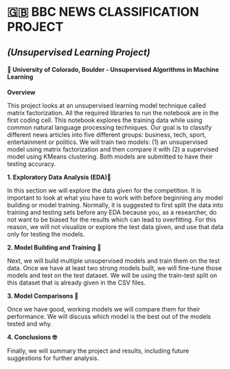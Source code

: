 # 🇬🇧 BBC NEWS CLASSIFICATION PROJECT 
## *(Unsupervised Learning Project)*
#### 🏫 University of Colorado, Boulder - Unsupervised Algorithms in Machine Learning 



**Overview**

This project looks at an unsupervised learning model technique called matrix factorization. All the required libraries to run the notebook are in the first coding cell. This notebook explores the training data while using common natural language processing techniques. Our goal is to classify different news articles into five different groups: business, tech, sport, entertainment or politics. We will train two models: (1) an unsupervised model using matrix factorization and then compare it with (2) a supervised model using KMeans clustering. Both models are submitted to have their testing accuracy. 


**1. Exploratory Data Analysis (EDA)🥸** 

In this section we will explore the data given for the competition. It is important to look at what you have to work with before beginning any model building or model training. Normally, it is suggested to first split the data into training and testing sets before any EDA because you, as a researcher, do not want to be biased for the results which can lead to overfitting. For this reason, we will not visualize or explore the test data given, and use that data only for testing the models. 

**2. Model Building and Training 🦾**

Next, we will build multiple unsupervised models and train them on the test data. Once we have at least two strong models built, we will fine-tune those models and test on the test dataset. We will be using the train-test split on this dataset that is already given in the CSV files.

**3. Model Comparisons 🧐**

Once we have good, working models we will compare them for their performance. We will discuss which model is the best out of the models tested and why. 

**4. Conclusions 🤓**

Finally, we will summary the project and results, including future suggestions for further analysis. 
